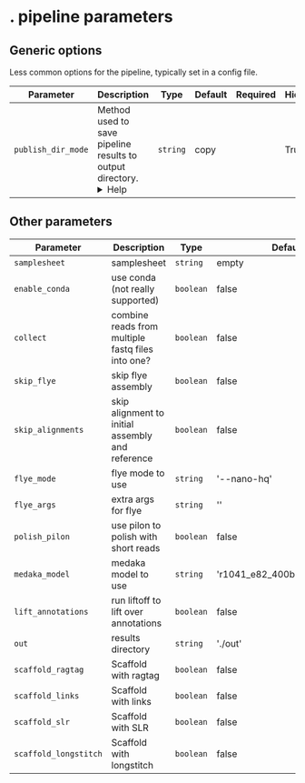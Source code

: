 # . pipeline parameters



## Generic options

Less common options for the pipeline, typically set in a config file.

| Parameter | Description | Type | Default | Required | Hidden |
|-----------|-----------|-----------|-----------|-----------|-----------|
| `publish_dir_mode` | Method used to save pipeline results to output directory. <details><summary>Help</summary><small>The Nextflow `publishDir` option specifies which intermediate files should be saved to the output directory. This option tells the pipeline what method should be used to move these files. See [Nextflow docs](https://www.nextflow.io/docs/latest/process.html#publishdir) for details.</small></details>| `string` | copy |  | True |

## Other parameters

| Parameter | Description | Type | Default | Required | Hidden |
|-----------|-----------|-----------|-----------|-----------|-----------|
| `samplesheet` | samplesheet | `string` | empty |  |  |
| `enable_conda` | use conda (not really supported) | `boolean` | false |  |  |
| `collect` | combine reads from multiple fastq files into one? | `boolean` | false |  |  |
| `skip_flye` | skip flye assembly | `boolean` | false |  |  |
| `skip_alignments` | skip alignment to initial assembly and reference | `boolean` | false |  |  |
| `flye_mode` | flye mode to use | `string` | '--nano-hq' |  |  |
| `flye_args` | extra args for flye | `string` | '' |  |  |
| `polish_pilon` | use pilon to polish with short reads | `boolean` | false |  |  |
| `medaka_model` | medaka model to use | `string` | 'r1041_e82_400bps_hac_v4.2.0' |  |  |
| `lift_annotations` | run liftoff to lift over annotations | `boolean` | false |  |  |
| `out` | results directory | `string` | './out' |  |  |
| `scaffold_ragtag` | Scaffold with ragtag | `boolean` | false |  |  |
| `scaffold_links` | Scaffold with links | `boolean` | false |  |  |
| `scaffold_slr` | Scaffold with SLR | `boolean` | false |  |  |
| `scaffold_longstitch` | Scaffold with longstitch | `boolean` | false |  |  |

